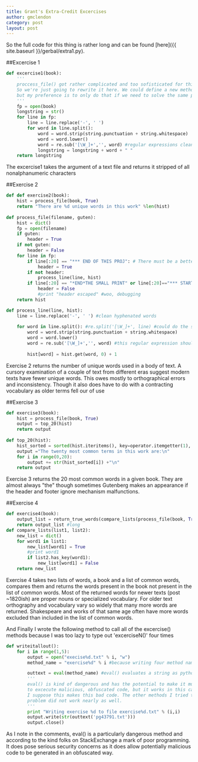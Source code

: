 ```yaml
---
title: Grant's Extra-Credit Excercises
author: gmclendon
category: post
layout: post
---
```



So the full code for this thing is rather long and can be found [here]({{ site.baseurl }}/gerbal/extra1.py).

##Excercise 1  

```python  
def excercise1(book):
    '''
    proccess_file() got rather complicated and too sofisticated for this problem
    So we're just going to rewrite it here. We could define a new method,
    but my preference is to only do that if we need to solve the same problem 3 or more times
    '''
    fp = open(book)
    longstring = str()
    for line in fp:
        line = line.replace('-', ' ')
        for word in line.split(): 
            word = word.strip(string.punctuation + string.whitespace)
            word = word.lower()
            word = re.sub('[\W_]+','', word) #regular expressions clean up wierd characters not included in string.punctuation
            longstring = longstring + word + " "
    return longstring
```  

The excercise1 takes the argument of a text file and returns it stripped of all nonalphanumeric characters

##Exercise 2  

```python  
def def exercise2(book):
    hist = process_file(book, True)
    return "There are %d unique words in this work" %len(hist)
	
def process_file(filename, guten):
    hist = dict()
    fp = open(filename)
    if guten:
        header = True
    if not guten:
        header = False
    for line in fp:
        if line[:20] == "*** END OF THIS PROJ": # There must be a better way to escape the header and footer
            header = True
        if not header:
            process_line(line, hist)
        if line[:20] == "*END*THE SMALL PRINT" or line[:20]=="*** START OF THIS PR": #this is only for the shakespeares folios "00ws110.tt"
            header = False
            #print "header escaped" #woo, debugging
    return hist

def process_line(line, hist):
    line = line.replace('-', ' ') #clean hyphenated words
    
    for word in line.split(): #re.split('[\W_]+', line) #could do the split with regex, but regex is magic and doesn't strip punctuation quite as nicely
        word = word.strip(string.punctuation + string.whitespace)
        word = word.lower()
        word = re.sub('[\W_]+','', word) #this regular expression should get rid of the few special iso characters not in string.punctuation
        
        hist[word] = hist.get(word, 0) + 1
```  

Exercise 2 returns the number of unique words used in a body of text. A cursory examination of a couple of text from different eras suggest modern texts have fewer unique words. This owes mostly to orthographical errors and inconsistency. Though it also does have to do with a contracting vocabulary as older terms fell our of use

##Exercise 3  

```python  
def exercise3(book):
    hist = process_file(book, True)
    output = top_20(hist)
    return output
	
def top_20(hist):
    hist_sorted = sorted(hist.iteritems(), key=operator.itemgetter(1), reverse=True) #according to stackexchange this is a really fast way to sort a dicitonary
    output ="The twenty most common terms in this work are:\n"
    for i in range(0,20):
        output += str(hist_sorted[i]) +"\n"
    return output
```

Exercise 3 returns the 20 most common words in a given book. They are almost always "the" though sometimes Gutenberg makes an appearance if the header and footer ignore mechanism malfunctions.

##Exercise 4  

```python
def exercise4(book):
    output_list = return_true_words(compare_lists(process_file(book, True), process_file("words.txt", False)))
    return output_list #long 
def compare_lists(list1, list2):
    new_list = dict()
    for word1 in list1:
        new_list[word1] = True
        #print word1
        if list2.has_key(word1):
            new_list[word1] = False
    return new_list
```  

Exercise 4 takes two lists of words, a book and a list of common words, compares them and returns the words present in the book not present in the list of common words.  Most of the returned words for newer texts (post ~1820ish) are proper nouns or specialized vocabulary. For older text orthography and vocabulary vary so widely that many more words are returned. Shakespeare and works of that same age often have more words excluded than included in the list of common words. 


And Finally I wrote the following method to call all of the excercise() methods because I was too lazy to type out 'excerciseN()' four times

```python  
def writeitallout():
    for i in range(1,5):
        output = open("execise%d.txt" % i, "w")
        method_name = "exercise%d" % i #because writing four method names is hard

        outtext = eval(method_name) #eval() evaluates a string as python code
        '''
        eval() is kind of dangerous and has the potential to make it much easier
        to excecute malicious, obfuscated code, but it works in this case.
        I suppose this makes this bad code. The other methods I tried to solve this
        problem did not work nearly as well.
        '''
        print "Writing exercise %d to file exercise%d.txt" % (i,i)
        output.write(str(outtext('pg43791.txt')))
        output.close()
```  

As I note in the comments, eval() is a particularly dangerous method and according to the kind folks on StackExchange a mark of poor programming. It does pose serious security concerns as it does allow potentially malicious code to be generated in an obfuscated way. 
